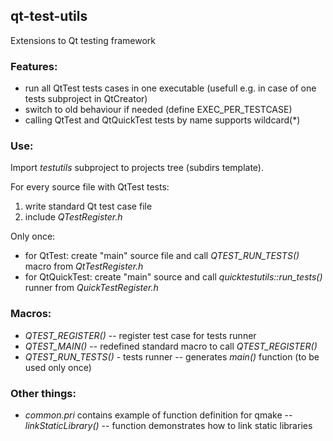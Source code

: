 ## qt-test-utils
Extensions to Qt testing framework

### Features:
- run all QtTest tests cases in one executable (usefull e.g. in case of one tests subproject in QtCreator)
- switch to old behaviour if needed (define EXEC_PER_TESTCASE)
- calling QtTest and QtQuickTest tests by name supports wildcard(*)


### Use:
Import *testutils* subproject to projects tree (subdirs template).

For every source file with QtTest tests:
1. write standard Qt test case file
2. include *QTestRegister.h*

Only once:
- for QtTest: create "main" source file and call *QTEST_RUN_TESTS()* macro from *QtTestRegister.h*
- for QtQuickTest: create "main" source and call *quicktestutils::run_tests()* runner from *QuickTestRegister.h*


### Macros:
- *QTEST_REGISTER()* -- register test case for tests runner
- *QTEST_MAIN()* -- redefined standard macro to call *QTEST_REGISTER()*
- *QTEST_RUN_TESTS()* - tests runner -- generates *main()* function (to be used only once)


### Other things:
- *common.pri* contains example of function definition for qmake -- *linkStaticLibrary()* -- function demonstrates how to link static libraries
